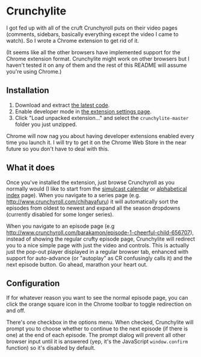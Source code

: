 # Crunchylite
I got fed up with all of the cruft Crunchyroll puts on their video pages (comments, sidebars,
basically everything except the video I came to watch). So I wrote a Chrome extension to get rid
of it.

(It seems like all the other browsers have implemented support for the Chrome extension format.
Crunchylite might work on other browsers but I haven't tested it on any of them and the rest of
this README will assume you're using Chrome.)

## Installation
1. Download and extract [the latest code](https://github.com/wfrantz/crunchylite/archive/master.zip).
2. Enable developer mode in [the extension settings page](chrome://extensions).
3. Click "Load unpacked extension..." and select the `crunchylite-master` folder you just unzipped.

Chrome will now nag you about having developer extensions enabled every time you launch it. I will
try to get it on the Chrome Web Store in the near future so you don't have to deal with this.

## What it does
Once you've installed the extension, just browse Crunchyroll as you normally would (I like to
start from the [simulcast calendar](http://www.crunchyroll.com/simulcastcalendar) or
[alphabetical index](http://www.crunchyroll.com/videos/anime/alpha?group=all) page). When you
navigate to a series page (e.g. http://www.crunchyroll.com/chihayafuru) it will automatically sort
the episodes from oldest to newest and expand all the season dropdowns (currently disabled for
some longer series).

When you navigate to an episode page (e.g http://www.crunchyroll.com/barakamon/episode-1-cheerful-child-656707),
instead of showing the regular crufty episode page, Crunchylite will redirect you to a nice simple
page with just the video and controls. This is actually just the pop-out player displayed in a
regular browser tab, enhanced with support for auto-advance (or "autoplay" as CR confusingly calls
it) and the next episode button. Go ahead, marathon your heart out.

## Configuration
If for whatever reason you want to see the normal episode page, you can click the orange square
icon in the Chrome toolbar to toggle redirection on and off.

There's one checkbox in the options menu. When checked, Crunchylite will prompt you to choose
whether to continue to the next episode (if there is one) at the end of each episode. The prompt
dialog will prevent all other browser input until it is answered (yep, it's the JavaScript
`window.confirm` function) so it's disabled by default.
